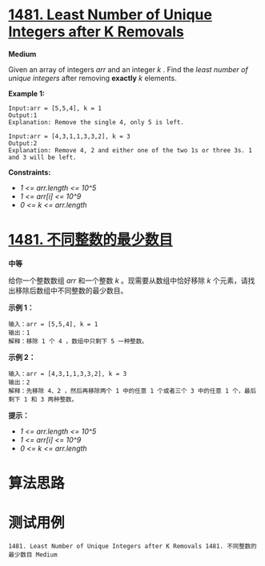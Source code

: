 # [1481. Least Number of Unique Integers after K Removals][enTitle]

**Medium**

Given an array of integers  *arr*  and an integer  *k* . Find the  *least number of unique integers*  after removing **exactly**   *k*  elements.





**Example 1:** 

```
Input:arr = [5,5,4], k = 1
Output:1
Explanation: Remove the single 4, only 5 is left.

```


```
Input:arr = [4,3,1,1,3,3,2], k = 3
Output:2
Explanation: Remove 4, 2 and either one of the two 1s or three 3s. 1 and 3 will be left.
```



**Constraints:** 

-  *1 <= arr.length <= 10^5*  
-  *1 <= arr[i] <= 10^9*  
-  *0 <= k <= arr.length* 


# [1481. 不同整数的最少数目][cnTitle]

**中等**

给你一个整数数组  *arr*  和一个整数  *k*  。现需要从数组中恰好移除  *k*  个元素，请找出移除后数组中不同整数的最少数目。





**示例 1：** 

```
输入：arr = [5,5,4], k = 1
输出：1
解释：移除 1 个 4 ，数组中只剩下 5 一种整数。

```

**示例 2：** 

```
输入：arr = [4,3,1,1,3,3,2], k = 3
输出：2
解释：先移除 4、2 ，然后再移除两个 1 中的任意 1 个或者三个 3 中的任意 1 个，最后剩下 1 和 3 两种整数。
```



**提示：** 

-  *1 <= arr.length <= 10^5*  
-  *1 <= arr[i] <= 10^9*  
-  *0 <= k <= arr.length* 




# 算法思路

# 测试用例
```
1481. Least Number of Unique Integers after K Removals 1481. 不同整数的最少数目 Medium
```

[enTitle]: https://leetcode.com/problems/least-number-of-unique-integers-after-k-removals/
[cnTitle]: https://leetcode-cn.com/problems/least-number-of-unique-integers-after-k-removals/
